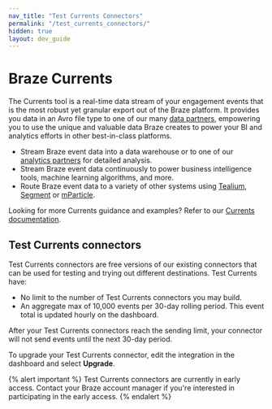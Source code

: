 ```yaml
---
nav_title: "Test Currents Connectors"
permalink: "/test_currents_connectors/"
hidden: true
layout: dev_guide
---
```


# Braze Currents

The Currents tool is a real-time data stream of your engagement events that is the most robust yet granular export out of the Braze platform. It provides you data in an Avro file type to one of our many [data partners]({{site.baseurl}}/user_guide/data_and_analytics/braze_currents/available_partners/), empowering you to use the unique and valuable data Braze creates to power your BI and analytics efforts in other best-in-class platforms.

* Stream Braze event data into a data warehouse or to one of our [analytics partners]({{site.baseurl}}/user_guide/data_and_analytics/braze_currents/available_partners/) for detailed analysis.
* Stream Braze event data continuously to power business intelligence tools, machine learning algorithms, and more.
* Route Braze event data to a variety of other systems using [Tealium]({{site.baseurl}}/partners/data_and_infrastructure_agility/customer_data_platform/tealium/tealium/), [Segment]({{site.baseurl}}/partners/data_and_infrastructure_agility/customer_data_platform/segment/segment/) or [mParticle]({{site.baseurl}}/partners/data_and_infrastructure_agility/customer_data_platform/mParticle/mparticle_for_currents/).

Looking for more Currents guidance and examples? Refer to our [Currents documentation]({{site.baseurl}}/user_guide/data_and_analytics/braze_currents).

## Test Currents connectors

Test Currents connectors are free versions of our existing connectors that can be used for testing and trying out different destinations. Test Currents have:
- No limit to the number of Test Currents connectors you may build.
- An aggregate max of 10,000 events per 30-day rolling period. This event total is updated hourly on the dashboard.

After your Test Currents connectors reach the sending limit, your connector will not send events until the next 30-day period.

To upgrade your Test Currents connector, edit the integration in the dashboard and select **Upgrade**.

{% alert important %}
Test Currents connectors are currently in early access. Contact your Braze account manager if you're interested in participating in the early access.
{% endalert %}